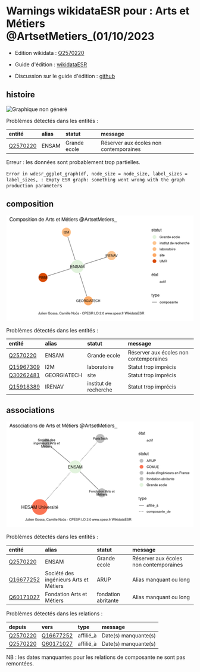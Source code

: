 Warnings wikidataESR pour : Arts et Métiers @ArtsetMetiers_(01/10/2023
================

- Edition wikidata : [Q2570220](https://www.wikidata.org/wiki/Q2570220)
- Guide d'édition : [wikidataESR](https://github.com/cpesr/wikidataESR/)

- Discussion sur le guide d'édition : [github](https://github.com/cpesr/wikidataESR/issues)



## histoire 

![Graphique non généré](Q2570220-histoire.png) 

Problèmes détectés dans les entités :

|entité                                             |alias |statut       |message                                |
|:--------------------------------------------------|:-----|:------------|:--------------------------------------|
|[Q2570220](https://www.wikidata.org/wiki/Q2570220) |ENSAM |Grande ecole |Réserver aux écoles non contemporaines |

 


Erreur : les données sont probablement trop partielles.
```
Error in wdesr_ggplot_graph(df, node_size = node_size, label_sizes = label_sizes, : Empty ESR graph: something went wrong with the graph production parameters

``` 



## composition 

![Graphique non généré](Q2570220-composition.png) 

Problèmes détectés dans les entités :

|entité                                               |alias       |statut                |message                                |
|:----------------------------------------------------|:-----------|:---------------------|:--------------------------------------|
|[Q2570220](https://www.wikidata.org/wiki/Q2570220)   |ENSAM       |Grande ecole          |Réserver aux écoles non contemporaines |
|[Q15967309](https://www.wikidata.org/wiki/Q15967309) |I2M         |laboratoire           |Statut trop imprécis                   |
|[Q30262481](https://www.wikidata.org/wiki/Q30262481) |GEORGIATECH |site                  |Statut trop imprécis                   |
|[Q15918389](https://www.wikidata.org/wiki/Q15918389) |IRENAV      |institut de recherche |Statut trop imprécis                   |

 



## associations 

![Graphique non généré](Q2570220-associations.png) 

Problèmes détectés dans les entités :

|entité                                               |alias                                  |statut              |message                                |
|:----------------------------------------------------|:--------------------------------------|:-------------------|:--------------------------------------|
|[Q2570220](https://www.wikidata.org/wiki/Q2570220)   |ENSAM                                  |Grande ecole        |Réserver aux écoles non contemporaines |
|[Q16677252](https://www.wikidata.org/wiki/Q16677252) |Société des ingénieurs Arts et Métiers |ARUP                |Alias manquant ou long                 |
|[Q60171027](https://www.wikidata.org/wiki/Q60171027) |Fondation Arts et Métiers              |fondation abritante |Alias manquant ou long                 |

Problèmes détectés dans les relations :

|depuis                                             |vers                                                 |type      |message              |
|:--------------------------------------------------|:----------------------------------------------------|:---------|:--------------------|
|[Q2570220](https://www.wikidata.org/wiki/Q2570220) |[Q16677252](https://www.wikidata.org/wiki/Q16677252) |affilié_à |Date(s) manquante(s) |
|[Q2570220](https://www.wikidata.org/wiki/Q2570220) |[Q60171027](https://www.wikidata.org/wiki/Q60171027) |affilié_à |Date(s) manquante(s) |

NB : les dates manquantes pour les relations de composante ne sont pas remontées. 

